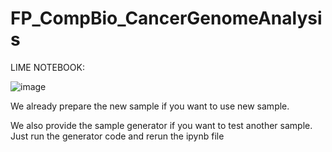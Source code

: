 # FP_CompBio_CancerGenomeAnalysis

LIME NOTEBOOK:


![image](https://github.com/joshualxndrs/FP_CompBio_CancerGenomeAnalysis/assets/91464375/582ce9e8-9903-41c2-84f0-f9171e9cd506)


We already prepare the new sample if you want to use new sample.

We also provide the sample generator if you want to test another sample. Just run the generator code and rerun the ipynb file
